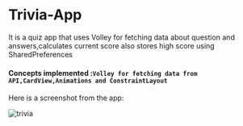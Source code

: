 # Trivia-App
It is a quiz app that uses Volley for fetching data about question and answers,calculates current score also stores high score using SharedPreferences

#### Concepts implemented :`Volley for fetching data from API,CardView,Animations and ConstraintLayout`

Here is a screenshot from the app:

![trivia](https://user-images.githubusercontent.com/38250609/73120162-d59e8e00-3f90-11ea-81bb-fa528a3a5521.jpg)


